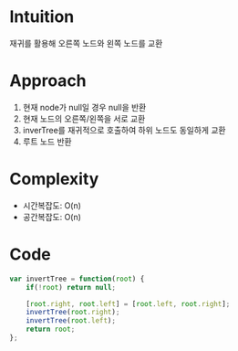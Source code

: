 # Intuition

재귀를 활용해 오른쪽 노드와 왼쪽 노드를 교환

# Approach

1. 현재 node가 null일 경우 null을 반환
2. 현재 노드의 오른쪽/왼쪽을 서로 교환
3. inverTree를 재귀적으로 호출하여 하위 노드도 동일하게 교환
4. 루트 노드 반환

# Complexity

- 시간복잡도: O(n)
- 공간복잡도: O(n)

# Code
```js
var invertTree = function(root) {
    if(!root) return null;

    [root.right, root.left] = [root.left, root.right];
    invertTree(root.right);
    invertTree(root.left);
    return root;
};
```